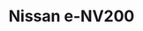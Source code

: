 ---
title: Nissan e-NV200
car_manufacturer: Nissan
car_name: e-NV200
car_name_subtext:
car_release_year:
car_added_to_tbdp:
car_last_change_date:
battery_size_available_kwh: 36
battery_size_rated_kwh: 40
battery_size_vsource: https://www.youtube.com/watch?v=uuFa1QRc4KU
weight_total: 1740
weight_front_axle: 1000
weight_rear_axle: 740
weight_vsource: https://www.youtube.com/watch?v=TWw8OX8p9eg
winter_consumption_90kmh_wh-km: 227
winter_consumption_90kmh_wh-mi: 365
winter_consumption_120kmh_wh-km: 327
winter_consumption_120kmh_wh-mi: 526
winter_consumption_vsource: https://www.youtube.com/watch?v=TWw8OX8p9eg
summer_consumption_90kmh_wh-km: 
summer_consumption_90kmh_wh-mi: 
summer_consumption_120kmh_wh-km: 
summer_consumption_120kmh_wh-mi: 
summer_consumption_vsource: 
winter_range_90kmh_km: 
winter_range_120kmh_km: 
winter_range_vsource: 
summer_range_90kmh_km: 
summer_range_120kmh_km: 
summer_range_vsource: 
bananaboxes_trunk: 
bananaboxes_folded_seats: 
bananaboxes_vsource: 
car_general_review_vsource: https://www.youtube-nocookie.com/embed/lNFU5r2e6ZM
car_noise_80_kmh_db: 68.9
car_noise_100_kmh_db: 71.7
car_noise_120_kmh_db: 74.0
car_noise_vsource: https://www.youtube.com/watch?v=TWw8OX8p9eg
---